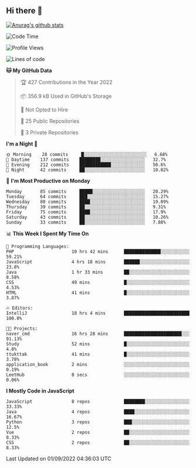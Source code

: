 ## Hi there 👋

[![Anurag's github stats](https://github-readme-stats.vercel.app/api?username=Songwonseok)](https://github.com/anuraghazra/github-readme-stats)



<!--START_SECTION:waka-->
![Code Time](http://img.shields.io/badge/Code%20Time-1%2C738%20hrs%2049%20mins-blue)

![Profile Views](http://img.shields.io/badge/Profile%20Views-0-blue)

![Lines of code](https://img.shields.io/badge/From%20Hello%20World%20I%27ve%20Written-3%20Million%20lines%20of%20code-blue)

**🐱 My GitHub Data** 

> 🏆 427 Contributions in the Year 2022
 > 
> 📦 356.9 kB Used in GitHub's Storage 
 > 
> 🚫 Not Opted to Hire
 > 
> 📜 25 Public Repositories 
 > 
> 🔑 3 Private Repositories  
 > 
**I'm a Night 🦉** 

```text
🌞 Morning    28 commits     █░░░░░░░░░░░░░░░░░░░░░░░░   6.68% 
🌆 Daytime    137 commits    ████████░░░░░░░░░░░░░░░░░   32.7% 
🌃 Evening    212 commits    ████████████░░░░░░░░░░░░░   50.6% 
🌙 Night      42 commits     ██░░░░░░░░░░░░░░░░░░░░░░░   10.02%

```
📅 **I'm Most Productive on Monday** 

```text
Monday       85 commits     █████░░░░░░░░░░░░░░░░░░░░   20.29% 
Tuesday      64 commits     ███░░░░░░░░░░░░░░░░░░░░░░   15.27% 
Wednesday    80 commits     ████░░░░░░░░░░░░░░░░░░░░░   19.09% 
Thursday     39 commits     ██░░░░░░░░░░░░░░░░░░░░░░░   9.31% 
Friday       75 commits     ████░░░░░░░░░░░░░░░░░░░░░   17.9% 
Saturday     43 commits     ██░░░░░░░░░░░░░░░░░░░░░░░   10.26% 
Sunday       33 commits     ██░░░░░░░░░░░░░░░░░░░░░░░   7.88%

```


📊 **This Week I Spent My Time On** 

```text
💬 Programming Languages: 
PHP                      10 hrs 42 mins      ██████████████░░░░░░░░░░░   59.21% 
JavaScript               4 hrs 18 mins       ██████░░░░░░░░░░░░░░░░░░░   23.8% 
Java                     1 hr 33 mins        ██░░░░░░░░░░░░░░░░░░░░░░░   8.58% 
CSS                      49 mins             █░░░░░░░░░░░░░░░░░░░░░░░░   4.53% 
HTML                     41 mins             █░░░░░░░░░░░░░░░░░░░░░░░░   3.87%

🔥 Editors: 
IntelliJ                 18 hrs 4 mins       █████████████████████████   100.0%

🐱‍💻 Projects: 
naver_cmd                16 hrs 28 mins      ██████████████████████░░░   91.13% 
Study                    52 mins             █░░░░░░░░░░░░░░░░░░░░░░░░   4.8% 
ttukttak                 41 mins             █░░░░░░░░░░░░░░░░░░░░░░░░   3.78% 
application_book         2 mins              ░░░░░░░░░░░░░░░░░░░░░░░░░   0.19% 
LeetHub                  0 secs              ░░░░░░░░░░░░░░░░░░░░░░░░░   0.06%

```

**I Mostly Code in JavaScript** 

```text
JavaScript               8 repos             ████████░░░░░░░░░░░░░░░░░   33.33% 
Java                     4 repos             ████░░░░░░░░░░░░░░░░░░░░░   16.67% 
Python                   3 repos             ███░░░░░░░░░░░░░░░░░░░░░░   12.5% 
Vue                      2 repos             ██░░░░░░░░░░░░░░░░░░░░░░░   8.33% 
CSS                      2 repos             ██░░░░░░░░░░░░░░░░░░░░░░░   8.33%

```



 Last Updated on 01/09/2022 04:36:03 UTC
<!--END_SECTION:waka-->
